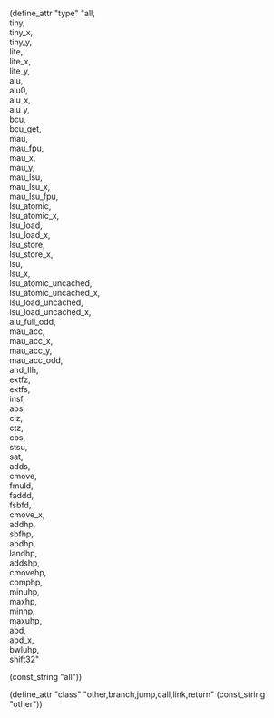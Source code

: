 (define_attr "type"
 "all,\
  tiny,\
  tiny_x,\
  tiny_y,\
  lite, \
  lite_x, \
  lite_y, \
  alu,\
  alu0,\
  alu_x,\
  alu_y,\
  bcu,\
  bcu_get,\
  mau,\
  mau_fpu,\
  mau_x,\
  mau_y,\
  mau_lsu,\
  mau_lsu_x,\
  mau_lsu_fpu,\
  lsu_atomic,\
  lsu_atomic_x,\
  lsu_load,\
  lsu_load_x,\
  lsu_store,\
  lsu_store_x,\
  lsu,\
  lsu_x, \
  lsu_atomic_uncached,\
  lsu_atomic_uncached_x,\
  lsu_load_uncached,\
  lsu_load_uncached_x,\
  alu_full_odd, \
  mau_acc, \
  mau_acc_x, \
  mau_acc_y, \
  mau_acc_odd, \
  and_Ilh, \
  extfz, \
  extfs, \
  insf, \
  abs, \
  clz, \
  ctz, \
  cbs, \
  stsu, \
  sat, \
  adds, \
  cmove, \
  fmuld, \
  faddd, \
  fsbfd, \
  cmove_x, \
  addhp, \
  sbfhp, \
  abdhp, \
  landhp, \
  addshp, \
  cmovehp, \
  comphp, \
  minuhp, \
  maxhp, \
  minhp, \
  maxuhp, \
  abd, \
  abd_x, \
  bwluhp, \
  shift32"

  (const_string "all"))

(define_attr "class" "other,branch,jump,call,link,return" (const_string "other"))

